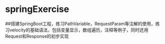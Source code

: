 # springExercise
##搭建SpringBoot工程，练习PathVariable，RequestParam等注解的使用，练习velocity的基础语法，包括变量显示，数组遍历，注释等例子，同时还用Request和Response的初步实现
